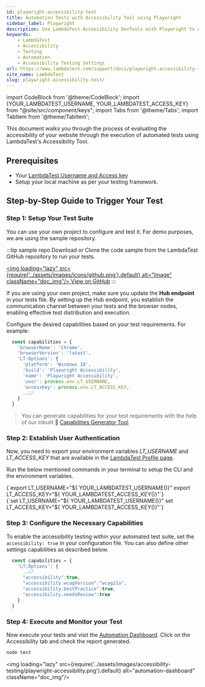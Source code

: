 ```yaml
---
id: playwright-accessibility-test
title: Automation Tests with Accessibility Tool using Playwright
sidebar_label: Playwright
description: Use LambdaTest Accessibility DevTools with Playwright to detect and report accessibility issues with automation, following WCAG guidelines.
keywords:
    - LambdaTest
    - Accessibility
    - Testing
    - Automation
    - Accessibility Testing Settings
url: https://www.lambdatest.com/support/docs/playwright-accessibility-test/
site_name: LambdaTest
slug: playwright-accessibility-test/
---
```


import CodeBlock from '@theme/CodeBlock';
import {YOUR_LAMBDATEST_USERNAME, YOUR_LAMBDATEST_ACCESS_KEY} from "@site/src/component/keys";
import Tabs from '@theme/Tabs';
import TabItem from '@theme/TabItem';

<script type="application/ld+json"
      dangerouslySetInnerHTML={{ __html: JSON.stringify({
       "@context": "https://schema.org",
        "@type": "BreadcrumbList",
        "itemListElement": [{
          "@type": "ListItem",
          "position": 1,
          "name": "Home",
          "item": "https://www.lambdatest.com"
        },{
          "@type": "ListItem",
          "position": 2,
          "name": "Support",
          "item": "https://www.lambdatest.com/support/docs/"
        },{
          "@type": "ListItem",
          "position": 3,
          "name": "Accessibility Testing Test",
          "item": "https://www.lambdatest.com/support/docs/playwright-accessibility-test/"
        }]
      })
    }}
></script>

This document walks you through the process of evaluating the accessibility of your website through the execution of automated tests using LambdaTest's Accessibility Tool.

<!-- > Compatible only with Chrome and Edge browser versions >= 90. -->

## Prerequisites

- Your [LambdaTest Username and Access key](/support/docs/using-environment-variables-for-authentication-credentials/)
- Setup your local machine as per your testing framework.

## Step-by-Step Guide to Trigger Your Test

### Step 1: Setup Your Test Suite

You can use your own project to configure and test it. For demo purposes, we are using the sample repository.

:::tip sample repo
Download or Clone the code sample from the LambdaTest GitHub repository to run your tests.

<a href="https://github.com/LambdaTest/lambdatest-accessibility-selenium" className="github__anchor"><img loading="lazy" src={require('../assets/images/icons/github.png').default} alt="Image" className="doc_img"/> View on GitHub</a>
:::

If you are using your own project, make sure you update the **Hub endpoint** in your tests file. By setting up the Hub endpoint, you establish the communication channel between your tests and the browser nodes, enabling effective test distribution and execution.

Configure the desired capabilities based on your test requirements. For example:

```javascript
  const capabilities = {
    'browserName': 'Chrome',
    'browserVersion': 'latest',
    'LT:Options': {
      'platform': 'Windows 10',
      'build': 'Playwright Accessibility',
      'name': 'Playwright Accessibility',
      'user': process.env.LT_USERNAME,
      'accessKey': process.env.LT_ACCESS_KEY,
      ..//
    }
  }
```

> You can generate capabilities for your test requirements with the help of our inbuilt 🔗 [Capabilities Generator Tool](https://www.lambdatest.com/capabilities-generator/).

### Step 2: Establish User Authentication

Now, you need to export your environment variables *LT_USERNAME* and *LT_ACCESS_KEY* that are available in the [LambdaTest Profile page](https://accounts.lambdatest.com/detail/profile).

Run the below mentioned commands in your terminal to setup the CLI and the environment variables.

<Tabs className="docs__val">

<TabItem value="bash" label="Linux / MacOS" default>

  <div className="lambdatest__codeblock">
    <CodeBlock className="language-bash">
  {`export LT_USERNAME="${ YOUR_LAMBDATEST_USERNAME()}"
export LT_ACCESS_KEY="${ YOUR_LAMBDATEST_ACCESS_KEY()}"`}
  </CodeBlock>
</div>

</TabItem>

<TabItem value="powershell" label="Windows" default>

  <div className="lambdatest__codeblock">
    <CodeBlock className="language-powershell">
  {`set LT_USERNAME="${ YOUR_LAMBDATEST_USERNAME()}"
set LT_ACCESS_KEY="${ YOUR_LAMBDATEST_ACCESS_KEY()}"`}
  </CodeBlock>
</div>

</TabItem>
</Tabs>

### Step 3: Configure the Necessary Capabilities

To enable the accessibility testing within your automated test suite, set the `accessibility: true` in your configuration file. You can also define other settings capabilities as described below.

```javascript
  const capabilities = {
    'LT:Options': {
      ..//
      "accessibility":true,
      "accessibility.wcagVersion":"wcag21a",
      "accessibility.bestPractice":true,
      "accessibility.needsReview":true
    }
  }
```

### Step 4: Execute and Monitor your Test

Now execute your tests and visit the [Automation Dashboard](https://accounts.lambdatest.com/dashboard). Click on the Accessibility tab and check the report generated.

```bash
node test
```

<img loading="lazy" src={require('../assets/images/accessibility-testing/playwright-accessibility.png').default} alt="automation-dashboard" className="doc_img"/>